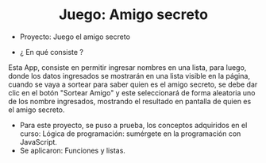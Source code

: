 <h1 align="center"> Juego: Amigo secreto </h1>

- Proyecto: Juego el amigo secreto
  
- ¿ En qué consiste ?
  
Esta App, consiste en permitir ingresar nombres en una lista, para luego, donde los datos ingresados se mostrarán en una lista visible en la página, cuando se vaya a sortear para saber quien es el amigo secreto, se debe dar clic en el botón "Sortear Amigo" y este seleccionará de forma aleatoria uno de los nombre ingresados, mostrando el resultado en pantalla de quien es el amigo secreto.

- Para este proyecto, se puso a prueba, los conceptos adquiridos en el curso: Lógica de programación: sumérgete en la programación con JavaScript.
- Se aplicaron: Funciones y listas.
  
